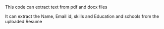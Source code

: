 This code can extract text from pdf and docx files 


It can extract the Name, Email id, skills and Education and schools from the uploaded Resume
